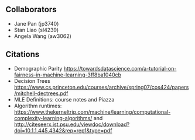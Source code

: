 ## Collaborators

* Jane Pan (jp3740)
* Stan Liao (sl4239)
* Angela Wang (aw3062)

## Citations
* Demographic Parity https://towardsdatascience.com/a-tutorial-on-fairness-in-machine-learning-3ff8ba1040cb
* Decision Trees https://www.cs.princeton.edu/courses/archive/spring07/cos424/papers/mitchell-dectrees.pdf
* MLE Definitions: course notes and Piazza
* Algorithm runtimes: https://www.thekerneltrip.com/machine/learning/computational-complexity-learning-algorithms/ and http://citeseerx.ist.psu.edu/viewdoc/download?doi=10.1.1.445.4342&rep=rep1&type=pdf